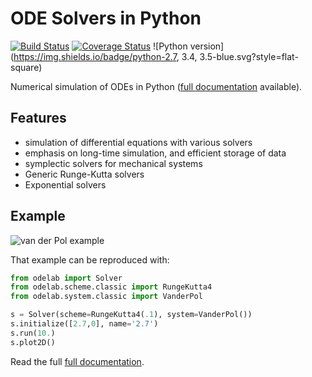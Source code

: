 # ODE Solvers in Python

[![Build Status](https://img.shields.io/travis/olivierverdier/odelab/master.svg?style=flat-square)](https://travis-ci.org/olivierverdier/odelab)
[![Coverage Status](https://img.shields.io/coveralls/olivierverdier/odelab/master.svg?style=flat-square)](https://coveralls.io/r/olivierverdier/odelab?branch=master)
![Python version](https://img.shields.io/badge/python-2.7, 3.4, 3.5-blue.svg?style=flat-square)

Numerical simulation of ODEs in Python ([full documentation][doc] available).

## Features

 * simulation of differential equations with various solvers
 * emphasis on long-time simulation, and efficient storage of data
 * symplectic solvers for mechanical systems
 * Generic Runge-Kutta solvers
 * Exponential solvers



## Example

![van der Pol example](http://olivierverdier.github.com/odelab/_images/vanderpol.png)

That example can be reproduced with:

```python
from odelab import Solver
from odelab.scheme.classic import RungeKutta4
from odelab.system.classic import VanderPol

s = Solver(scheme=RungeKutta4(.1), system=VanderPol())
s.initialize([2.7,0], name='2.7')
s.run(10.)
s.plot2D()
```

Read the full [full documentation][doc].

[doc]: http://olivierverdier.github.com/odelab/

